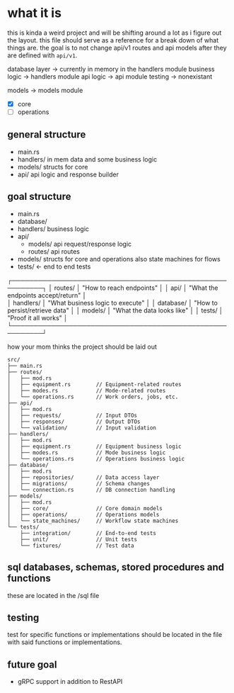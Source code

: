 # what it is

this is kinda a weird project and will be shifting around a lot as i figure out the layout. this file should serve as a reference for a break down of what things are. the goal is to not change api/v1 routes and api models after they are defined with `api/v1`.

database layer -> currently in memory in the handlers module
business logic -> handlers module
api logic -> api module
testing -> nonexistant

models -> models module
- [X] core
- [ ] operations

## general structure
- main.rs
- handlers/ in mem data and some business logic
- models/ structs for core
- api/ api logic and response builder

## goal structure
- main.rs
- database/
- handlers/ business logic
- api/
    - models/ api request/response logic
    - routes/ api routes
- models/ structs for core and operations also state machines for flows
- tests/ <- end to end tests

┌─────────────────────────────────────────────────────────┐
│  routes/     │ "How to reach endpoints"                 │
│  api/        │ "What the endpoints accept/return"       │  
│  handlers/   │ "What business logic to execute"         │
│  database/   │ "How to persist/retrieve data"           │
│  models/     │ "What the data looks like"               │
│  tests/      │ "Proof it all works"                     │
└─────────────────────────────────────────────────────────┘

how your mom thinks the project should be laid out
```
src/
├── main.rs
├── routes/
│   ├── mod.rs
│   ├── equipment.rs        // Equipment-related routes
│   ├── modes.rs            // Mode-related routes  
│   └── operations.rs       // Work orders, jobs, etc.
├── api/
│   ├── mod.rs
│   ├── requests/           // Input DTOs
│   ├── responses/          // Output DTOs  
│   └── validation/         // Input validation
├── handlers/
│   ├── mod.rs
│   ├── equipment.rs        // Equipment business logic
│   ├── modes.rs            // Mode business logic
│   └── operations.rs       // Operations business logic
├── database/
│   ├── mod.rs
│   ├── repositories/       // Data access layer
│   ├── migrations/         // Schema changes
│   └── connection.rs       // DB connection handling
├── models/
│   ├── mod.rs
│   ├── core/               // Core domain models
│   ├── operations/         // Operations models
│   └── state_machines/     // Workflow state machines
└── tests/
    ├── integration/        // End-to-end tests
    ├── unit/               // Unit tests
    └── fixtures/           // Test data
```

## sql databases, schemas, stored procedures and functions
these are located in the /sql file

## testing
test for specific functions or implementations should be located in the file with said functions or implementations. 

## future goal
- gRPC support in addition to RestAPI